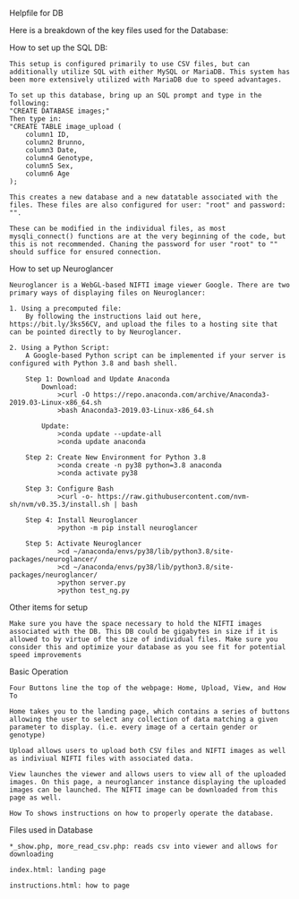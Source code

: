 Helpfile for DB

Here is a breakdown of the key files used for the Database:


How to set up the SQL DB:

	This setup is configured primarily to use CSV files, but can additionally utilize SQL with either MySQL or MariaDB. This system has been more extensively utilized with MariaDB due to speed advantages. 

	To set up this database, bring up an SQL prompt and type in the following:
	"CREATE DATABASE images;"
	Then type in:
	"CREATE TABLE image_upload (
	    column1 ID,
	    column2 Brunno,
	    column3 Date,
	    column4 Genotype,
	    column5 Sex,
	    column6 Age
	);

	This creates a new database and a new datatable associated with the files. These files are also configured for user: "root" and password: "". 

	These can be modified in the individual files, as most mysqli_connect() functions are at the very beginning of the code, but this is not recommended. Chaning the password for user "root" to "" should suffice for ensured connection.

How to set up Neuroglancer
	
	Neuroglancer is a WebGL-based NIFTI image viewer Google. There are two primary ways of displaying files on Neuroglancer:

	1. Using a precomputed file: 
		By following the instructions laid out here, https://bit.ly/3ks56CV, and upload the files to a hosting site that can be pointed directly to by Neuroglancer.

	2. Using a Python Script:
		A Google-based Python script can be implemented if your server is configured with Python 3.8 and bash shell. 

		Step 1: Download and Update Anaconda 
			Download:
				>curl -O https://repo.anaconda.com/archive/Anaconda3-2019.03-Linux-x86_64.sh
				>bash Anaconda3-2019.03-Linux-x86_64.sh

			Update:
				>conda update --update-all
				>conda update anaconda

		Step 2: Create New Environment for Python 3.8
				>conda create -n py38 python=3.8 anaconda
				>conda activate py38

		Step 3: Configure Bash
				>curl -o- https://raw.githubusercontent.com/nvm-sh/nvm/v0.35.3/install.sh | bash

		Step 4: Install Neuroglancer
				>python -m pip install neuroglancer

		Step 5: Activate Neuroglancer
				>cd ~/anaconda/envs/py38/lib/python3.8/site-packages/neuroglancer/
				>cd ~/anaconda/envs/py38/lib/python3.8/site-packages/neuroglancer/
				>python server.py
				>python test_ng.py

Other items for setup

	Make sure you have the space necessary to hold the NIFTI images associated with the DB. This DB could be gigabytes in size if it is allowed to by virtue of the size of individual files. Make sure you consider this and optimize your database as you see fit for potential speed improvements


Basic Operation
	
	Four Buttons line the top of the webpage: Home, Upload, View, and How To

	Home takes you to the landing page, which contains a series of buttons allowing the user to select any collection of data matching a given parameter to display. (i.e. every image of a certain gender or genotype)

	Upload allows users to upload both CSV files and NIFTI images as well as indiviual NIFTI files with associated data.

	View launches the viewer and allows users to view all of the uploaded images. On this page, a neuroglancer instance displaying the uploaded images can be launched. The NIFTI image can be downloaded from this page as well. 

	How To shows instructions on how to properly operate the database.


Files used in Database
	
	*_show.php, more_read_csv.php: reads csv into viewer and allows for downloading

	index.html: landing page

	instructions.html: how to page
